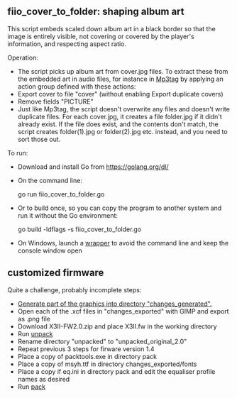## fiio_cover_to_folder: shaping album art

This script embeds scaled down album art in a black border so that the image is entirely visible, not covering  or covered by the player's information, and respecting aspect ratio.

Operation:

* The script picks up album art from cover.jpg files. To extract these from the embedded art in audio files, for instance in [Mp3tag](http://www.mp3tag.de/en/) by applying an action group defined with these actions:
 * Export cover to file "cover" (without enabling Export duplicate covers)
 * Remove fields "PICTURE"
* Just like Mp3tag, the script doesn't overwrite any files and doesn't write duplicate files. For each cover.jpg, it creates a file folder.jpg if it didn't already exist. If the file does exist, and the contents don't match, the script creates folder(1).jpg or folder(2).jpg etc. instead, and you need to sort those out.

To run:

* Download and install Go from https://golang.org/dl/
* On the command line:

    go run fiio_cover_to_folder.go

* Or to build once, so you can copy the program to another system and run it without the Go environment:

    go build -ldflags -s fiio_cover_to_folder.go
    
* On Windows, launch a [wrapper](fiio_cover_to_folder.cmd) to avoid the command line and keep the console window open


## customized firmware
Quite a challenge, probably incomplete steps:
* [Generate part of the graphics into directory "changes_generated".](fiio_litegui_gen.go)
* Open each of the .xcf files in "changes_exported" with GIMP and export as .png file
* Download X3II-FW2.0.zip and place X3II.fw in the working  directory
* Run [unpack](unpack.bat)
* Rename directory "unpacked" to "unpacked_original_2.0"
* Repeat previous 3 steps for firware version 1.4
* Place a copy of packtools.exe in directory pack
* Place a copy of msyh.ttf in directory changes_exported/fonts
* Place a copy if eq.ini in directory pack and edit the equaliser profile names as desired
* Run [pack](pack.bat)
